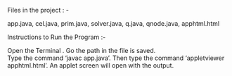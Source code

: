 Files in the project : -

app.java,
cel.java,
prim.java,
solver.java,
q.java,
qnode.java,
apphtml.html 

Instructions to Run the Program :-

Open the Terminal .
Go the path in the file is saved.  
Type the command  ‘javac app.java’.
Then  type the command ‘appletviewer apphtml.html’.
An applet screen will open with the output.
